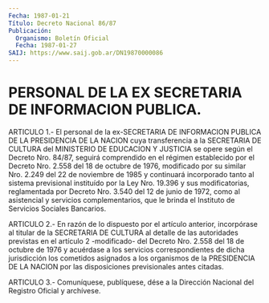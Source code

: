 ```yaml
---
Fecha: 1987-01-21
Título: Decreto Nacional 86/87
Publicación:
  Organismo: Boletín Oficial
  Fecha: 1987-01-27
SAIJ: https://www.saij.gob.ar/DN19870000086
---
```

# PERSONAL DE LA EX SECRETARIA DE INFORMACION PUBLICA.

<a id="1"></a>
ARTICULO  1.-  El  personal  de  la  ex-SECRETARIA  DE  INFORMACION PUBLICA  DE  LA  PRESIDENCIA DE LA NACION cuya transferencia  a  la SECRETARIA DE CULTURA  del  MINISTERIO  DE  EDUCACION Y JUSTICIA se opere  según  el  Decreto  Nro.  84/87, seguirá comprendido  en  el régimen establecido por el Decreto  Nro. 2.558 del 18 de octubre de 1976, modificado por su similar Nro.  2.249  del 22 de noviembre de 1985  y  continuará  incorporado  tanto  al  sistema    previsional instituído por la Ley Nro. 19.396 y sus modificatorias, reglamentada  por Decreto Nro. 3.540 del 12 de junio de 1972,  como al asistencial  y  servicios  complementarios,  que  le  brinda  el Instituto de Servicios Sociales Bancarios.

<a id="2"></a>
ARTICULO  2.-  En  razón  de lo dispuesto por el artículo anterior, incorpórase al titular de la  SECRETARIA  DE  CULTURA al detalle de las  autoridades  previstas  en  el  artículo  2  -modificado-  del Decreto  Nro.  2.558  del 18 de octubre de 1976 y acuérdase  a  los servicios correspondientes  de  dicha  jurisdicción  los  cometidos asignados  a los organismos de la PRESIDENCIA DE LA NACION por  las disposiciones previsionales antes citadas.

<a id="3"></a>
ARTICULO  3.- Comuníquese, publíquese, dése a la Dirección Nacional del Registro Oficial y archívese.